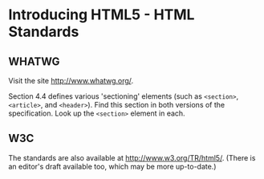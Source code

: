 # Introducing HTML5 - HTML Standards

## WHATWG

Visit the site http://www.whatwg.org/.

Section 4.4 defines various 'sectioning' elements (such as `<section>`, `<article>`, and `<header>`). Find this section in both versions of the specification. Look up the `<section>` element in each.

## W3C

The standards are also available at http://www.w3.org/TR/html5/. (There is an editor's draft available too, which may be more up-to-date.)
